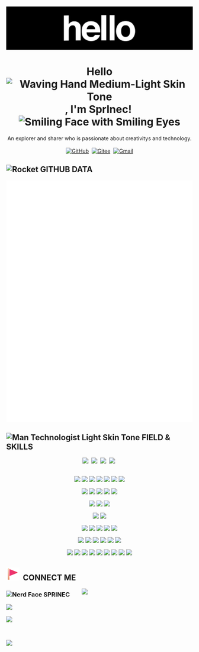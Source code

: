 

![hello](.assets/hello.gif)

<div align="center">
    <h1>Hello<img src="https://raw.githubusercontent.com/Tarikul-Islam-Anik/Animated-Fluent-Emojis/master/Emojis/Hand%20gestures/Waving%20Hand%20Medium-Light%20Skin%20Tone.png" alt="Waving Hand Medium-Light Skin Tone" width="35px" />, I'm SprInec!&nbsp;<img src="https://raw.githubusercontent.com/Tarikul-Islam-Anik/Animated-Fluent-Emojis/master/Emojis/Smilies/Smiling%20Face%20with%20Smiling%20Eyes.png" alt="Smiling Face with Smiling Eyes" width="35px" /></h1>
	An explorer and sharer who is passionate about creativitys and technology.
</div>
<br>

<div align="center">
    <a target="_blank"href="https://github.com/SprInec"><img src="https://img.shields.io/badge/github-%23121011.svg?style=for-the-badge&logo=github&logoColor=white" alt="GitHub"/></a>&nbsp;
    <a target="_blank"href="https://gitee.com/julycub"><img src="https://img.shields.io/badge/Gitee-C71D23?style=for-the-badge&logo=gitee&logoColor=white" alt="Gitee"/></a>&nbsp;
    <a target="_blank"href="mailto:julycubspring@gmail.com"><img src="https://img.shields.io/badge/Gmail-D14836?style=for-the-badge&logo=gmail&logoColor=white" alt="Gmail"/></a>
</div>

## <img src="https://raw.githubusercontent.com/Tarikul-Islam-Anik/Animated-Fluent-Emojis/master/Emojis/Travel%20and%20places/Rocket.png" alt="Rocket" width="35px" />&nbsp;GITHUB DATA

<img align="center" src="/github-metrics.svg" alt="Metrics"/>

## <img src="https://raw.githubusercontent.com/Tarikul-Islam-Anik/Animated-Fluent-Emojis/master/Emojis/People%20with%20professions/Man%20Technologist%20Light%20Skin%20Tone.png" alt="Man Technologist Light Skin Tone" width="40px" />&nbsp;FIELD & SKILLS

<div align="center">
    <img src="https://img.shields.io/badge/Embedded-%2303234B?style=for-the-badge&logo=stmicroelectronics" />&nbsp;
    <img src="https://img.shields.io/badge/Machine_Vision-%235C3EE8?style=for-the-badge&logo=opencv" />&nbsp;
    <img src="https://img.shields.io/badge/AIoT-%23A22846?style=for-the-badge&logo=raspberrypi" />&nbsp;
    <img src="https://img.shields.io/badge/Plane_Interaction-%23FF0000?style=for-the-badge&logo=adobe" />&nbsp;
</div>

<br>

<div align="center">
    <p>
        <img src="https://skillicons.dev/icons?i=c" width="65px" />
        <img src="https://skillicons.dev/icons?i=cpp" width="45px" />
        <img src="https://skillicons.dev/icons?i=python" width="55px" />
        <img src="https://skillicons.dev/icons?i=html" width="55px" />
        <img src="https://skillicons.dev/icons?i=css" width="55px" />
        <img src="https://skillicons.dev/icons?i=javascript" width="50px" />
        <img src="https://skillicons.dev/icons?i=md" width="60px" />
    </p>
    <p>
        <img src="https://skillicons.dev/icons?i=linux" width="65px" />
        <img src="https://skillicons.dev/icons?i=windows" width="50px" />
        <img src="https://skillicons.dev/icons?i=raspberrypi" width="55px" />
        <img src="https://skillicons.dev/icons?i=arduino" width="60px" />
	<img src="https://skillicons.dev/icons?i=git" width="60px" />
    </p>
    <p>
        <img src="https://skillicons.dev/icons?i=flask" width="55px" />
        <img src="https://skillicons.dev/icons?i=nginx" width="50px" />
        <img src="https://skillicons.dev/icons?i=mysql" width="60px" />
    </p>
    <p>
        <img src="https://skillicons.dev/icons?i=pytorch" width="50px" />
        <img src="https://skillicons.dev/icons?i=tensorflow" width="45px" />
    </p>
    <p>
	<img src="https://skillicons.dev/icons?i=github" width="55px" />
        <img src="https://skillicons.dev/icons?i=docker" width="50px" />
        <img src="https://skillicons.dev/icons?i=anaconda" width="55px" />
        <img src="https://skillicons.dev/icons?i=bash" width="55px" />
        <img src="https://skillicons.dev/icons?i=cmake" width="45px" />
    </p>
    <p>
        <img src="https://skillicons.dev/icons?i=ps" width="65px" />
        <img src="https://skillicons.dev/icons?i=ai" width="60px" />
        <img src="https://skillicons.dev/icons?i=pr" width="55px" />
        <img src="https://skillicons.dev/icons?i=blender" width="55px" />
        <img src="https://skillicons.dev/icons?i=obsidian" width="55px" />
        <img src="https://skillicons.dev/icons?i=notion" width="55px" />
    </p>
    <p>
        <img src="https://skillicons.dev/icons?i=vscode" width="65px" />
        <img src="https://skillicons.dev/icons?i=visualstudio" width="50px" />
        <img src="https://skillicons.dev/icons?i=vim" width="55px" />
        <img src="https://skillicons.dev/icons?i=neovim" width="50px" />
	<img src="https://skillicons.dev/icons?i=qt" width="60px" />
        <img src="https://skillicons.dev/icons?i=pycharm" width="55px" />
        <img src="https://skillicons.dev/icons?i=clion" width="50px" />
        <img src="https://skillicons.dev/icons?i=matlab" width="55px" />
        <img src="https://skillicons.dev/icons?i=sublime" width="55px" />
    </p>
</div>

## <img src=".assets/Triangular Flag-1732060779337-3.png" alt="Triangular Flag" width="35px"  />&nbsp; CONNECT ME

<img align="right" src="https://user-images.githubusercontent.com/74038190/212749447-bfb7e725-6987-49d9-ae85-2015e3e7cc41.gif" width="300" />

<h3><img src="https://raw.githubusercontent.com/Tarikul-Islam-Anik/Animated-Fluent-Emojis/master/Emojis/Smilies/Nerd%20Face.png" alt="Nerd Face" width="30px" />&nbsp;<strong>SPRINEC</strong></h3>
<p></p><img src="https://img.shields.io/badge/NetEase-SprInec%40163.com-BB3327?style=for-the-badge&link=mailto%3Ajulycubspring%40gmail.com" /></p>
<p></p><img src="https://img.shields.io/badge/GMAIL-julycubspring%40gmail.com-2b4f9e?style=for-the-badge&link=mailto%3Ajulycubspring%40gmail.com" /></p>

<br>

<p align="left">
	<img src="https://visitcount.itsvg.in/api?id=SprInec&label=Profile%20Views&color=1&pretty=true" />
</p>
